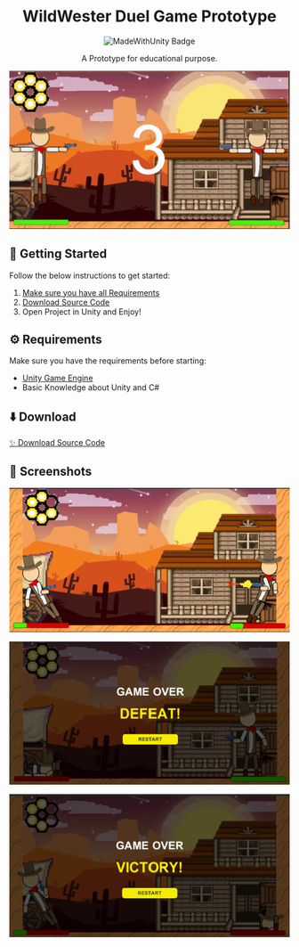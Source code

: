 <div id="header" align="center">
   <h1>
    WildWester Duel Game Prototype
  </h1>
  <img src="https://img.shields.io/badge/Made%20with-Unity-57b9d3.svg?style=for-the-badge&logo=unity" alt="MadeWithUnity Badge"/>
  
A Prototype for educational purpose.
</div>

<p align="center">
  <img src="Preview/duel.gif" />
</p>

## 🤔 Getting Started

Follow the below instructions to get started:

1. [Make sure you have all Requirements](#requirements)
2. [Download Source Code](#download)
3. Open Project in Unity and Enjoy!

## ⚙️ Requirements

Make sure you have the requirements before starting:

- [Unity Game Engine](https://unity3d.com)
- Basic Knowledge about Unity and C#

## ⬇️ Download

[:sparkles: Download Source Code](https://github.com/raxelf/WildWestern-Duel-Game-Prototype/archive/refs/heads/main.zip)

## 📸 Screenshots

<p align="center">
  <img src="Preview/preview1.png"/>
</p>

<p align="center">
  <img src="Preview/preview2.png"/>
</p>

<p align="center">
  <img src="Preview/preview3.png"/>
</p>
